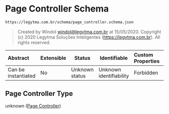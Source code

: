# Page Controller Schema

```txt
https://legytma.com.br/schema/page_controller.schema.json
```




> Created by Windol [windol@legytma.com.br](mailto:windol@legytma.com.br) at 15/05/2020.
> Copyright (c) 2020 Legytma Soluções Inteligentes (<https://legytma.com.br>). All rights reserved.
>

| Abstract            | Extensible | Status         | Identifiable            | Custom Properties | Additional Properties | Access Restrictions | Defined In                                                                                  |
| :------------------ | ---------- | -------------- | ----------------------- | :---------------- | --------------------- | ------------------- | ------------------------------------------------------------------------------------------- |
| Can be instantiated | No         | Unknown status | Unknown identifiability | Forbidden         | Allowed               | none                | [page_controller.schema.json](../schema/page_controller.schema.json "open original schema") |

## Page Controller Type

unknown ([Page Controller](page_controller.md))
